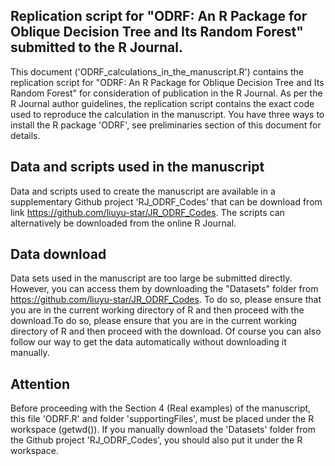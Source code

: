 
## Replication script for "ODRF: An R Package for Oblique Decision Tree and Its Random Forest" submitted to the R Journal.

This document ('ODRF_calculations_in_the_manuscript.R') contains the replication script for "ODRF: An R Package for Oblique Decision Tree and Its Random Forest" for consideration of publication in the R Journal. As per the R Journal author guidelines, the replication script contains the exact code used to reproduce the calculation in the manuscript. You have three ways to install the R package 'ODRF', see preliminaries section of this document for details.

## Data and scripts used in the manuscript
Data and scripts used to create the manuscript are available in a supplementary Github project 'RJ_ODRF_Codes' that can be download from link https://github.com/liuyu-star/JR_ODRF_Codes. The scripts can alternatively be downloaded from the online R Journal.

## Data download

Data sets used in the manuscript are too large be submitted directly. However, you can access them by downloading the "Datasets" folder from https://github.com/liuyu-star/JR_ODRF_Codes.
To do so, please ensure that you are in the current working directory of R and then proceed with the download.To do so, please ensure that you are in the current working directory of R and  then proceed with the download. Of course you can also follow our way to get the data automatically without downloading it manually.

## Attention
Before proceeding with the Section 4 (Real examples) of the manuscript, this file 'ODRF.R' and folder 'supportingFiles', must be placed under the R workspace (getwd()). If you manually download the 'Datasets' folder from the Github project 'RJ_ODRF_Codes', you should also put it under the R workspace.

